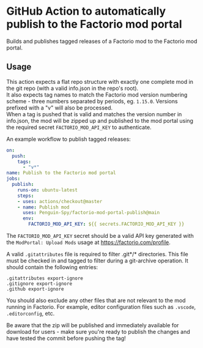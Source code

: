 # GitHub Action to automatically publish to the Factorio mod portal

Builds and publishes tagged releases of a Factorio mod to the Factorio mod portal.

## Usage
This action expects a flat repo structure with exactly one complete mod in the git repo (with a valid info.json in the repo's root).  
It also expects tag names to match the Factorio mod version numbering scheme - three numbers separated by periods, eg. `1.15.0`. Versions prefixed with a "v" will also be processed.  
When a tag is pushed that is valid and matches the version number in info.json, the mod will be zipped up and published to the mod portal using the required secret `FACTORIO_MOD_API_KEY` to authenticate.

An example workflow to publish tagged releases:
```yml
on:
  push:
    tags:
      - "v*"
name: Publish to the Factorio mod portal
jobs:
  publish:
    runs-on: ubuntu-latest
    steps:
    - uses: actions/checkout@master
    - name: Publish mod
      uses: Penguin-Spy/factorio-mod-portal-publish@main
      env:
        FACTORIO_MOD_API_KEY: ${{ secrets.FACTORIO_MOD_API_KEY }}
```

The `FACTORIO_MOD_API_KEY` secret should be a valid API key generated with the `ModPortal: Upload Mods` usage at https://factorio.com/profile.

A valid `.gitattributes` file is required to filter .git*/* directories. This file must be checked in and tagged to filter during a git-archive operation. It should contain the following entries:
```
.gitattributes export-ignore
.gitignore export-ignore
.github export-ignore
```
You should also exclude any other files that are not relevant to the mod running in Factorio. For example, editor configuration files such as `.vscode`, `.editorconfig`, etc.

Be aware that the zip will be published and immediately available for download for users - make sure you're ready to publish the changes and have tested the commit before pushing the tag!
